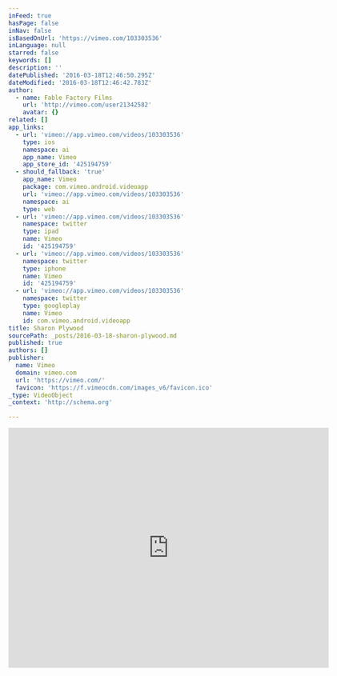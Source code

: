 ```yaml
---
inFeed: true
hasPage: false
inNav: false
isBasedOnUrl: 'https://vimeo.com/103303536'
inLanguage: null
starred: false
keywords: []
description: ''
datePublished: '2016-03-18T12:46:50.295Z'
dateModified: '2016-03-18T12:46:42.783Z'
author:
  - name: Fable Factory Films
    url: 'http://vimeo.com/user21342582'
    avatar: {}
related: []
app_links:
  - url: 'vimeo://app.vimeo.com/videos/103303536'
    type: ios
    namespace: ai
    app_name: Vimeo
    app_store_id: '425194759'
  - should_fallback: 'true'
    app_name: Vimeo
    package: com.vimeo.android.videoapp
    url: 'vimeo://app.vimeo.com/videos/103303536'
    namespace: ai
    type: web
  - url: 'vimeo://app.vimeo.com/videos/103303536'
    namespace: twitter
    type: ipad
    name: Vimeo
    id: '425194759'
  - url: 'vimeo://app.vimeo.com/videos/103303536'
    namespace: twitter
    type: iphone
    name: Vimeo
    id: '425194759'
  - url: 'vimeo://app.vimeo.com/videos/103303536'
    namespace: twitter
    type: googleplay
    name: Vimeo
    id: com.vimeo.android.videoapp
title: Sharon Plywood
sourcePath: _posts/2016-03-18-sharon-plywood.md
published: true
authors: []
publisher:
  name: Vimeo
  domain: vimeo.com
  url: 'https://vimeo.com/'
  favicon: 'https://f.vimeocdn.com/images_v6/favicon.ico'
_type: VideoObject
_context: 'http://schema.org'

---
```

<iframe src="https://cdn.embedly.com/widgets/media.html?src=https%3A%2F%2Fplayer.vimeo.com%2Fvideo%2F103303536&amp;url=https%3A%2F%2Fvimeo.com%2F103303536&amp;image=http%3A%2F%2Fi.vimeocdn.com%2Fvideo%2F485503685_640.jpg&amp;key=b7d04c9b404c499eba89ee7072e1c4f7&amp;type=text%2Fhtml&amp;schema=vimeo" width="640" height="480" scrolling="no" frameborder="0" allowfullscreen="allowfullscreen" style=""></iframe>